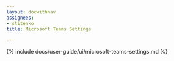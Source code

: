```yaml
---
layout: docwithnav
assignees:
- stitenko
title: Microsoft Teams Settings

---
```


{% include docs/user-guide/ui/microsoft-teams-settings.md %}